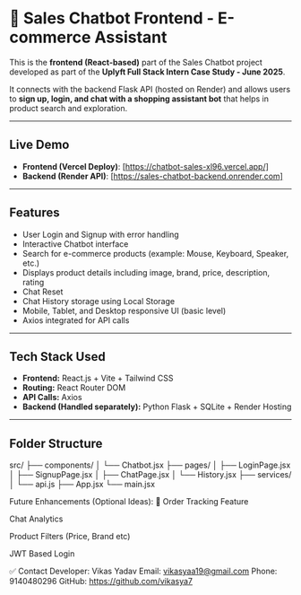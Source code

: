 # 🛒 Sales Chatbot Frontend - E-commerce Assistant

This is the **frontend (React-based)** part of the Sales Chatbot project developed as part of the **Uplyft Full Stack Intern Case Study - June 2025**.

It connects with the backend Flask API (hosted on Render) and allows users to **sign up, login, and chat with a shopping assistant bot** that helps in product search and exploration.

---

##  Live Demo

- **Frontend (Vercel Deploy)**: [https://chatbot-sales-xl96.vercel.app/]
- **Backend (Render API)**: [https://sales-chatbot-backend.onrender.com]

---

##  Features

-  User Login and Signup with error handling
-  Interactive Chatbot interface
-  Search for e-commerce products (example: Mouse, Keyboard, Speaker, etc.)
-  Displays product details including image, brand, price, description, rating
-  Chat Reset
-  Chat History storage using Local Storage
-  Mobile, Tablet, and Desktop responsive UI (basic level)
-  Axios integrated for API calls

---

##  Tech Stack Used

- **Frontend:** React.js + Vite + Tailwind CSS
- **Routing:** React Router DOM
- **API Calls:** Axios
- **Backend (Handled separately):** Python Flask + SQLite + Render Hosting

---

##  Folder Structure

src/
├── components/
│ └── Chatbot.jsx
├── pages/
│ ├── LoginPage.jsx
│ ├── SignupPage.jsx
│ ├── ChatPage.jsx
│ └── History.jsx
├── services/
│ └── api.js
├── App.jsx
└── main.jsx

Future Enhancements (Optional Ideas):
🛒 Order Tracking Feature

 Chat Analytics

 Product Filters (Price, Brand etc)

 JWT Based Login



✅ Contact
Developer: Vikas Yadav
Email: vikasyaa19@gmail.com
Phone: 9140480296
GitHub: https://github.com/vikasya7

